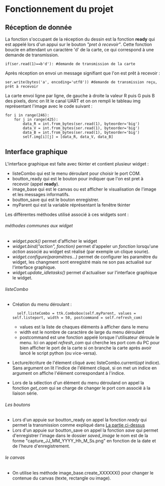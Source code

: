 # Fonctionnement du projet

## Réception de donnée

La fonction s'occupant de la réception du dessin est la fonction **ready** qui est appelé lors d'un appui sur le bouton *"pret à recevoir"*. Cette fonction boucle en attendant un caractère 'd' de la carte, ce qui correspond à une demande de transmission. 

	if(ser.read(1)==b'd'): #demande de transmission de la carte

Après réception on envoi un message signifiant que l'on est prêt à recevoir :

	ser.write(bytes('a', encoding='utf8')) #demande de transmission reçu, prêt à recevoir

La carte envoi ligne par ligne, de gauche à droite la valeur R puis G puis B des pixels, donc on lit le canal UART et on on rempli le tableau img représentant l'image avec le code suivant : 

	for i in range(246):
		for j in range(425):
			data_R = int.from_bytes(ser.read(1), byteorder='big')
			data_V = int.from_bytes(ser.read(1), byteorder='big')
			data_B = int.from_bytes(ser.read(1), byteorder='big')
			self.img[i][j] = [data_R, data_V, data_B]
			

## Interface graphique
L'interface graphique est faite avec tkinter et contient plusieur widget : 

+ listeCombo qui est le menu déroulant pour choisir le port COM.
+ boutton_ready qui est le bouton pour indiquer que l'on est pret à recevoir (appel **ready**).
+ image_base qui est le canvas ou est afficher le visualisation de l'image et les messages informatifs.
+ boutton_save qui est le bouton enregistrer.
+ myParent qui est la variable réprésentant la fenêtre tkinter

Les différentes méthodes utilisé associé à ces widgets sont :

###### méthodes communes aux widget

+ *widget.pack()* permet d'afficher le widget
+ *widget.bind("action", fonction)* permet d'appeler un *fonction* lorsqu'une *action* associé au widget est réalisé (par exemple un clique sourie).
+ *widget.configure(paramètres...)* permet de configurer les paramêtre du widget, les changment sont enregistré mais ne son pas actualisé sur l'interface graphique.
+ *widget.update_idletasks()* permet d'actualiser sur l'interface graphique le widget.

###### listeCombo 

+ Création du menu déroulant :

		self.listeCombo = ttk.Combobox(self.myParent, values = self.listeport, width = 50, postcommand = self.refresh_com)

	+ values est la liste de chaques éléments à afficher dans le menu 
	+ width est le nombre de caractère de large du menu déroulant
	+ postcommand est une fonction appelé lorsque l'utilisateur déroule le menu. Ici on appel *refresh_com* qui cherche les port com du PC pour bien afficher le port de la carte si on branche la carte après avoir lancé le script python (ou vice-versa).

+ Lecture/écriture de l'élement cliqué avec listeCombo.current(*opt* indice). Sans argument on lit l'indice de l'élément cliqué, si on met un indice en argument on affiche l'élément correspondant à l'indice. 

+ Lors de la sélection d'un élément du menu dérouland on appel la fonction *get_com* qui se charge de changer le port com associé à la liaison série.

###### Les boutons

+ Lors d'un appuie sur boutton_ready on appel la fonction *ready* qui permet la transmission comme expliqué dans [La partie ci-dessus](/STM32_Paint/fonctionsave/#Réception-de-donnée) 
+ Lors d'un appuie sur boutton_save on appel la fonction *save* qui permet d'enregistrer l'image dans le dossier *saved_image* le nom est de la forme "capture_JJ_MM_YYYY_Hh_M_Ss.png" en fonction de la date et de l'heure d'enregistrement.

###### le canvas
+ On utilise les méthode image_base.create_XXXXXX() pour changer le contenue du canvas (texte, rectangle ou image).











